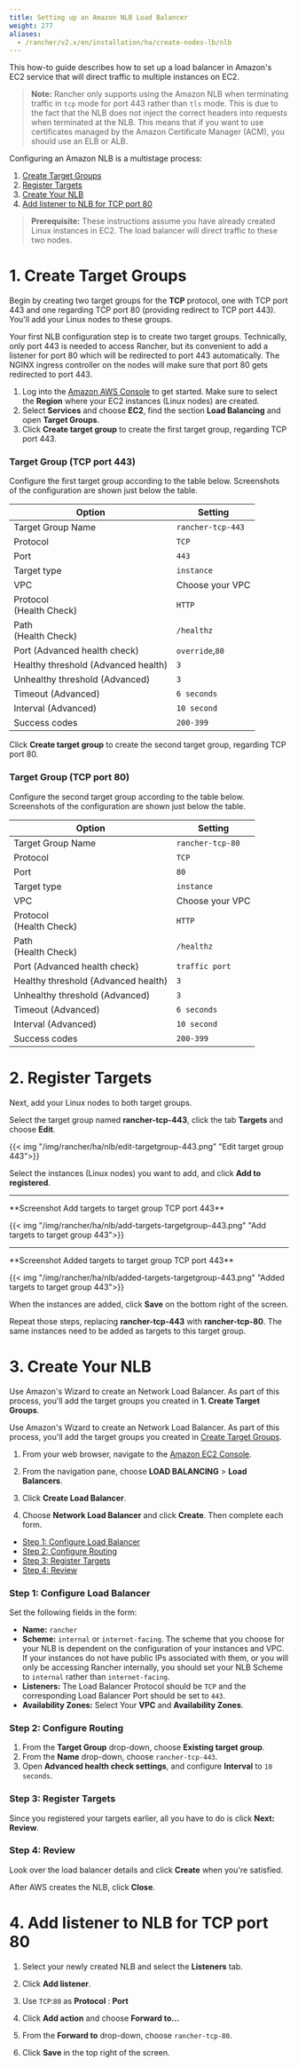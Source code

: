 ```yaml
---
title: Setting up an Amazon NLB Load Balancer
weight: 277
aliases:
  - /rancher/v2.x/en/installation/ha/create-nodes-lb/nlb
---
```


This how-to guide describes how to set up a load balancer in Amazon's EC2 service that will direct traffic to multiple instances on EC2.

> **Note:** Rancher only supports using the Amazon NLB when terminating traffic in `tcp` mode for port 443 rather than `tls` mode. This is due to the fact that the NLB does not inject the correct headers into requests when terminated at the NLB. This means that if you want to use certificates managed by the Amazon Certificate Manager (ACM), you should use an ELB or ALB.

Configuring an Amazon NLB is a multistage process:

1. [Create Target Groups](#1-create-target-groups)
2. [Register Targets](#2-register-targets)
3. [Create Your NLB](#3-create-your-nlb)
4. [Add listener to NLB for TCP port 80](#4-add-listener-to-nlb-for-tcp-port-80)

> **Prerequisite:** These instructions assume you have already created Linux instances in EC2. The load balancer will direct traffic to these two nodes.

# 1. Create Target Groups

Begin by creating two target groups for the **TCP** protocol, one with TCP port 443 and one regarding TCP port 80 (providing redirect to TCP port 443). You'll add your Linux nodes to these groups.

Your first NLB configuration step is to create two target groups. Technically, only port 443 is needed to access Rancher, but its convenient to add a listener for port 80 which will be redirected to port 443 automatically. The NGINX ingress controller on the nodes will make sure that port 80 gets redirected to port 443.

1. Log into the [Amazon AWS Console](https://console.aws.amazon.com/ec2/) to get started. Make sure to select the **Region** where your EC2 instances (Linux nodes) are created.
1. Select **Services** and choose **EC2**, find the section **Load Balancing** and open **Target Groups**.
1. Click **Create target group** to create the first target group, regarding TCP port 443.

### Target Group (TCP port 443)

Configure the first target group according to the table below. Screenshots of the configuration are shown just below the table.

| Option                              | Setting           |
| ----------------------------------- | ----------------- |
| Target Group Name                   | `rancher-tcp-443` |
| Protocol                            | `TCP`             |
| Port                                | `443`             |
| Target type                         | `instance`        |
| VPC                                 | Choose your VPC   |
| Protocol<br/>(Health Check)         | `HTTP`            |
| Path<br/>(Health Check)             | `/healthz`        |
| Port (Advanced health check)        | `override`,`80`   |
| Healthy threshold (Advanced health) | `3`               |
| Unhealthy threshold (Advanced)      | `3`               |
| Timeout (Advanced)                  | `6 seconds`       |
| Interval (Advanced)                 | `10 second`       |
| Success codes                       | `200-399`         |


Click **Create target group** to create the second target group, regarding TCP port 80.

### Target Group (TCP port 80)

Configure the second target group according to the table below. Screenshots of the configuration are shown just below the table.

| Option                              | Setting          |
| ----------------------------------- | ---------------- |
| Target Group Name                   | `rancher-tcp-80` |
| Protocol                            | `TCP`            |
| Port                                | `80`             |
| Target type                         | `instance`       |
| VPC                                 | Choose your VPC  |
| Protocol<br/>(Health Check)         | `HTTP`           |
| Path<br/>(Health Check)             | `/healthz`       |
| Port (Advanced health check)        | `traffic port`   |
| Healthy threshold (Advanced health) | `3`              |
| Unhealthy threshold (Advanced)      | `3`              |
| Timeout (Advanced)                  | `6 seconds`      |
| Interval (Advanced)                 | `10 second`      |
| Success codes                       | `200-399`        |

# 2. Register Targets

Next, add your Linux nodes to both target groups.

Select the target group named **rancher-tcp-443**, click the tab **Targets** and choose **Edit**.

{{< img "/img/rancher/ha/nlb/edit-targetgroup-443.png" "Edit target group 443">}}

Select the instances (Linux nodes) you want to add, and click **Add to registered**.

<hr>
**Screenshot Add targets to target group TCP port 443**<br/>

{{< img "/img/rancher/ha/nlb/add-targets-targetgroup-443.png" "Add targets to target group 443">}}

<hr>
**Screenshot Added targets to target group TCP port 443**<br/>

{{< img "/img/rancher/ha/nlb/added-targets-targetgroup-443.png" "Added targets to target group 443">}}

When the instances are added, click **Save** on the bottom right of the screen.

Repeat those steps, replacing **rancher-tcp-443** with **rancher-tcp-80**. The same instances need to be added as targets to this target group.

# 3. Create Your NLB

Use Amazon's Wizard to create an Network Load Balancer. As part of this process, you'll add the target groups you created in **1. Create Target Groups**.

Use Amazon's Wizard to create an Network Load Balancer. As part of this process, you'll add the target groups you created in [Create Target Groups](#create-target-groups).

1.  From your web browser, navigate to the [Amazon EC2 Console](https://console.aws.amazon.com/ec2/).

2.  From the navigation pane, choose **LOAD BALANCING** > **Load Balancers**.

3.  Click **Create Load Balancer**.

4.  Choose **Network Load Balancer** and click **Create**. Then complete each form.

- [Step 1: Configure Load Balancer](#step-1-configure-load-balancer)
- [Step 2: Configure Routing](#step-2-configure-routing)
- [Step 3: Register Targets](#step-3-register-targets)
- [Step 4: Review](#step-4-review)

### Step 1: Configure Load Balancer

Set the following fields in the form:

- **Name:** `rancher`
- **Scheme:** `internal` or `internet-facing`. The scheme that you choose for your NLB is dependent on the configuration of your instances and VPC. If your instances do not have public IPs associated with them, or you will only be accessing Rancher internally, you should set your NLB Scheme to `internal` rather than `internet-facing`.
- **Listeners:** The Load Balancer Protocol should be `TCP` and the corresponding Load Balancer Port should be set to `443`.
- **Availability Zones:** Select Your **VPC** and **Availability Zones**.

### Step 2: Configure Routing

1. From the **Target Group** drop-down, choose **Existing target group**.
1. From the **Name** drop-down, choose `rancher-tcp-443`.
1. Open **Advanced health check settings**, and configure **Interval** to `10 seconds`.

### Step 3: Register Targets

Since you registered your targets earlier, all you have to do is click **Next: Review**.

### Step 4: Review

Look over the load balancer details and click **Create** when you're satisfied.

After AWS creates the NLB, click **Close**.

# 4. Add listener to NLB for TCP port 80

1. Select your newly created NLB and select the **Listeners** tab.

2. Click **Add listener**.

3. Use `TCP`:`80` as **Protocol** : **Port**

4. Click **Add action** and choose **Forward to...**

5. From the **Forward to** drop-down, choose `rancher-tcp-80`.

6. Click **Save** in the top right of the screen.
